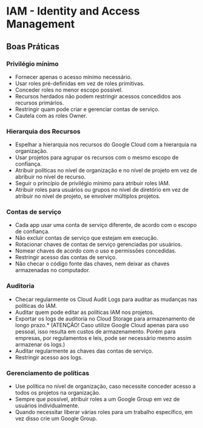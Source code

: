 # IAM - Identity and Access Management

## Boas Práticas

### Privilégio mínimo
* Fornecer apenas o acesso mínimo necessário.
* Usar roles pré-definidas em vez de roles primitivas.
* Conceder roles no menor escopo possível.
* Recursos herdados não podem restringir acessos concedidos aos recursos primários.
* Restringir quam pode criar e gerenciar contas de serviço.
* Cautela com as roles Owner.

### Hierarquia dos Recursos
* Espelhar a hierarquia nos recursos do Google Cloud com a hierarquia na organização.
* Usar projetos para agrupar os recursos com o mesmo escopo de confiança.
* Atribuir políticas no nível de organização e no nível de projeto em vez de abribuir no nível de recurso.
* Seguir o princípio de privilégio mínimo para atribuir roles IAM.
* Atribuir roles para usuários ou grupos no nível de diretório em vez de atribuir no nível de projeto, se envolver múltiplos projetos.

### Contas de serviço
* Cada app usar uma conta de serviço diferente, de acordo com o escopo de confiança.
* Não excluir contas de serviço que estejam em execução.
* Rotacionar chaves de contas de serviço gerenciadas por usuários.
* Nomear chaves de acordo com o uso e permissões concedidas.
* Restringir acesso das contas de serviço.
* Não checar o código fonte das chaves, nem deixar as chaves armazenadas no computador.

### Auditoria
* Checar regularmente os Cloud Audit Logs para auditar as mudanças nas políticas do IAM.
* Auditar quem pode editar as políticas IAM nos projetos.
* Exportar os logs de auditoria no Cloud Storage para armazenamento de longo prazo.* (ATENÇÃO! Caso utilize Google Cloud apenas para uso pessoal, isso resulta em custos de armazenamento. Porém para empresas, por regulamentos e leis, pode ser necessário mesmo assim armazenar os logs.)
* Auditar regularmente as chaves das contas de serviço.
* Restringir acesso aos logs.

### Gerenciamento de políticas
* Use política no nível de organização, caso necessite conceder acesso a todos os projetos na organização.
* Sempre que possível, atribuir roles a um Google Group em vez de usuários individualmente.
* Quando necessitar liberar várias roles para um trabalho específico, em vez disso crie um Google Group.


